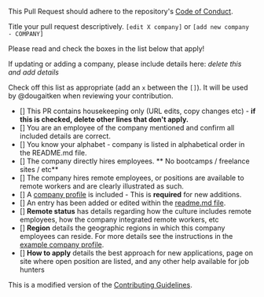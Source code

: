 This Pull Request should adhere to the repository's [Code of Conduct](../../main/.github/CONTRIBUTING.md).

Title your pull request descriptively. `[edit X company]` or `[add new company - COMPANY]` 

Please read and check the boxes in the list below that apply!

If updating or adding a company, please include details here: _delete this and add details_

Check off this list as appropriate (add an `x` between the `[]`). It will be used by @dougaitken when reviewing your contribution.

- [] This PR contains housekeeping only (URL edits, copy changes etc) - **if this is checked, delete other lines that don't apply.**
- [] You are an employee of the company mentioned and confirm all included details are correct.
- [] You know your alphabet - company is listed in alphabetical order in the README.md file.
- [] The company directly hires employees. ** No bootcamps / freelance sites / etc**
- [] The company hires remote employees, or positions are available to remote workers and are clearly illustrated as such.
- [] A [company profile](/company-profiles/example.md) is included - This is __required__ for new additions.
- [] An entry has been added or edited within the [readme.md file](../../main/README.md).
- [] __Remote status__ has details regarding how the culture includes remote employees, how the company integrated remote workers, etc
- [] __Region__ details the geographic regions in which this company employees can reside. For more details see the instructions in the [example company profile](/company-profiles/example.md#region).
- [] __How to apply__ details the best approach for new applications, page on site where open position are listed, and any other help available for job hunters

This is a modified version of the [Contributing Guidelines](../../main/.github/CONTRIBUTING.md).
